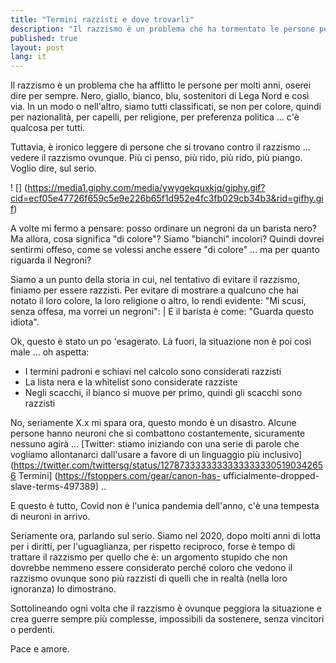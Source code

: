 ```yaml
---
title: "Termini razzisti e dove trovarli"
description: "Il razzismo è un problema che ha tormentato le persone per molti anni, oso dire per sempre. Black, giallo, bianco, blu, membri della Lega del Nord e così via e così via."
published: true
layout: post
lang: it
---
```


Il razzismo è un problema che ha afflitto le persone per molti anni, oserei dire per sempre. Nero, giallo, bianco, blu, sostenitori di Lega Nord e così via. In un modo o nell'altro, siamo tutti classificati, se non per colore, quindi per nazionalità, per capelli, per religione, per preferenza politica ... c'è qualcosa per tutti.

Tuttavia, è ironico leggere di persone che si trovano contro il razzismo ... vedere il razzismo ovunque. Più ci penso, più rido, più rido, più piango. Voglio dire, sul serio.

! [] (https://media1.giphy.com/media/ywygekquxkjq/giphy.gif?cid=ecf05e47726f659c5e9e226b65f1d952e4fc3fb029cb34b3&rid=gifhy.gif)

A volte mi fermo a pensare: posso ordinare un negroni da un barista nero? Ma allora, cosa significa "di colore"? Siamo "bianchi" incolori? Quindi dovrei sentirmi offeso, come se volessi anche essere "di colore" ... ma per quanto riguarda il Negroni?

Siamo a un punto della storia in cui, nel tentativo di evitare il razzismo, finiamo per essere razzisti. Per evitare di mostrare a qualcuno che hai notato il loro colore, la loro religione o altro, lo rendi evidente: "Mi scusi, senza offesa, ma vorrei un negroni": | E il barista è come: "Guarda questo idiota".

Ok, questo è stato un po 'esagerato. Là fuori, la situazione non è poi così male ... oh aspetta:

* I termini padroni e schiavi nel calcolo sono considerati razzisti
* La lista nera e la whitelist sono considerate razziste
* Negli scacchi, il bianco si muove per primo, quindi gli scacchi sono razzisti

No, seriamente X.x mi spara ora, questo mondo è un disastro. Alcune persone hanno neuroni che si combattono costantemente, sicuramente nessuno agirà ... [Twitter: stiamo iniziando con una serie di parole che vogliamo allontanarci dall'usare a favore di un linguaggio più inclusivo] (https://twitter.com/twittersg/status/12787333333333333333305190342656 Termini] (https://fstoppers.com/gear/canon-has- ufficialmente-dropped-slave-terms-497389) ..

E questo è tutto, Covid non è l'unica pandemia dell'anno, c'è una tempesta di neuroni in arrivo.

Seriamente ora, parlando sul serio. Siamo nel 2020, dopo molti anni di lotta per i diritti, per l'uguaglianza, per rispetto reciproco, forse è tempo di trattare il razzismo per quello che è: un argomento stupido che non dovrebbe nemmeno essere considerato perché coloro che vedono il razzismo ovunque sono più razzisti di quelli che in realtà (nella loro ignoranza) lo dimostrano.

Sottolineando ogni volta che il razzismo è ovunque peggiora la situazione e crea guerre sempre più complesse, impossibili da sostenere, senza vincitori o perdenti.

Pace e amore.

